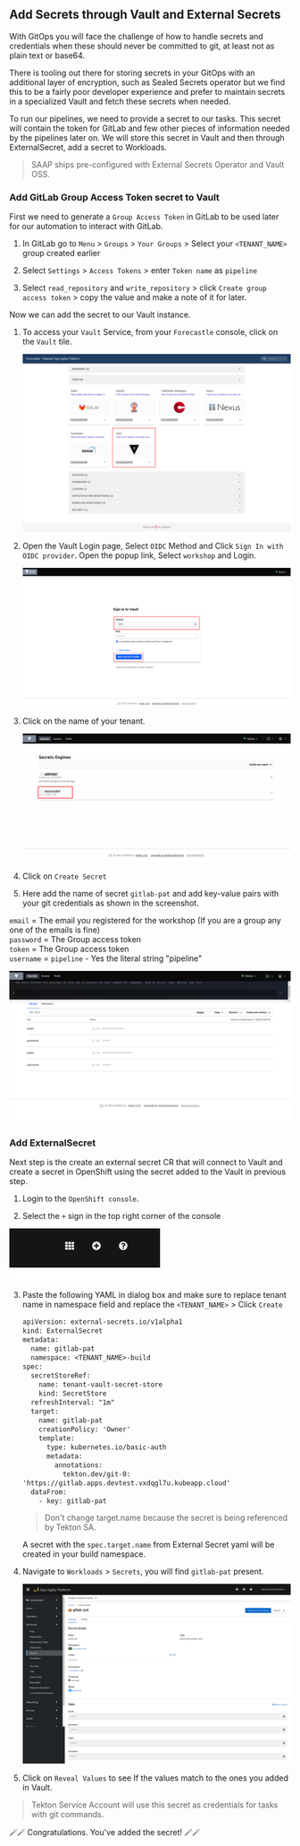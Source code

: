 ## Add Secrets through Vault and External Secrets

With GitOps you will face the challenge of how to handle secrets and credentials when these should never be committed to git, at least not as plain text or base64. 

There is tooling out there for storing secrets in your GitOps with an additional layer of encryption, such as Sealed Secrets operator but we find this to be a fairly poor developer experience and prefer to maintain secrets in a specialized Vault and fetch these secrets when needed.

To run our pipelines, we need to provide a secret to our tasks. This secret will contain the token for GitLab and few other pieces of information needed by the pipelines later on. We will store this secret in Vault and then through ExternalSecret, add a secret to Workloads.

   > SAAP ships pre-configured with External Secrets Operator and Vault OSS. 

### Add GitLab Group Access Token secret to Vault

First we need to generate a `Group Access Token` in GitLab to be used later for our automation to interact with GitLab.

1. In GitLab go to `Menu` > `Groups` > `Your Groups` > Select your `<TENANT_NAME>` group created earlier

2. Select `Settings` > `Access Tokens` > enter `Token name` as `pipeline`

3. Select `read_repository` and `write_repository` > click `Create group access token` > copy the value and make a note of it for later.

Now we can add the secret to our Vault instance.

1. To access your `Vault` Service, from your `Forecastle` console, click on the `Vault` tile.

    ![Forecastle-Vault](./images/forecastle-vault.png)

2. Open the Vault Login page, Select `OIDC` Method and Click `Sign In with OIDC provider`. Open the popup link, Select `workshop` and Login.

    ![Vault-login](./images/vault-login.png)  

2. Click on the name of your tenant. 

    ![Vault-folder](./images/vault-logged-in.png)

3. Click on `Create Secret`

4. Here add the name of secret `gitlab-pat` and add key-value pairs with your git credentials as shown in the screenshot. 

`email` = The email you registered for the workshop (If you are a group any one of the emails is fine)   
`password` = The Group access token  
`token` = The Group access token  
`username` = `pipeline` - Yes the literal string "pipeline"  


  ![GitLab-pat-secret](./images/gitlab-pat-secret.png)

### Add ExternalSecret

Next step is the create an external secret CR that will connect to Vault and create a secret in OpenShift using the secret added to the Vault in previous step.  

1. Login to the `OpenShift console`. 

2. Select the `+` sign in the top right corner of the console

  ![the-plus-sign](./images/the-plus-sign.png)

3. Paste the following YAML in dialog box and make sure to replace tenant name in namespace field and replace the `<TENANT_NAME>` > Click `Create`

    ```
    apiVersion: external-secrets.io/v1alpha1
    kind: ExternalSecret
    metadata:
      name: gitlab-pat
      namespace: <TENANT_NAME>-build
    spec:
      secretStoreRef:
        name: tenant-vault-secret-store
        kind: SecretStore
      refreshInterval: "1m"
      target:
        name: gitlab-pat
        creationPolicy: 'Owner'
        template:
          type: kubernetes.io/basic-auth
          metadata:
            annotations:
              tekton.dev/git-0: 'https://gitlab.apps.devtest.vxdqgl7u.kubeapp.cloud'
      dataFrom:
        - key: gitlab-pat
    ```
  
    > Don't change target.name because the secret is being referenced by Tekton SA.

    A secret with the `spec.target.name` from External Secret yaml will be created in your build namespace.  

4. Navigate to `Workloads` > `Secrets`, you will find `gitlab-pat` present.

    ![external-secret-secret](./images/external-secret-secret.png)
 
5. Click on `Reveal Values` to see If the values match to the ones you added in Vault.

  > Tekton Service Account will use this secret as credentials for tasks with git commands.  
 
🪄🪄 Congratulations. You've added the secret! 🪄🪄
 